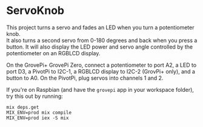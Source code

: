 # ServoKnob

This project turns a servo and fades an LED when you turn a potentiometer knob.  
It also turns a second servo from 0-180 degrees and back when you press a button. 
It will also display the LED power and servo angle controlled by the
potentiometer on an RGBLCD display.

On the GrovePi+ GrovePi Zero, connect a potentiometer to port A2, a LED to port 
D3, a PivotPi to I2C-1, a RGBLCD display to I2C-2 (GrovPi+ only), and a button 
to A0. On the PivotPi, plug servos into channels 1 and 2.

If you're on Raspbian (and have the `grovepi` app in your workspace folder), try 
this out by running:

```shell
mix deps.get
MIX_ENV=prod mix compile
MIX_ENV=prod iex -S mix
```
